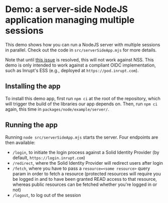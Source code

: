 # Demo: a server-side NodeJS application managing multiple sessions

This demo shows how you can run a NodeJS server with multiple sessions in parallel.
Check out the code in `src/serverSideApp.mjs` for more details.

Note that until [this issue](https://github.com/solid/node-solid-server/issues/1533)
is resolved, this will not work against NSS. This demo is only intended to work
against a compliant OIDC implementation, such as Inrupt's ESS (e.g., deployed at
`https://pod.inrupt.com`).

## Installing the app

To install this demo app, first run `npm ci` at the root of the repository, which
will trigger the build of the libraries our app depends on. Then, run `npm ci`
again, this time in `packages/node/example/server/`.

## Running the app

Running `node src/serverSideApp.mjs` starts the server. Four endpoints are then available:

- `/login`, to initiate the login process against a Solid Identity Provider
  (by default, `https://login.inrupt.com`)
- `/redirect`, where the Solid Identity Provider will redirect users after login
- `/fetch`, where you have to pass a `resource=<some resource>` query param in
  order to fetch a resource (protected resources will require you be logged in and to have been granted READ access to that resource, whereas public resources can be fetched whether you're logged in or not)
- `/logout`, to log out of the session
